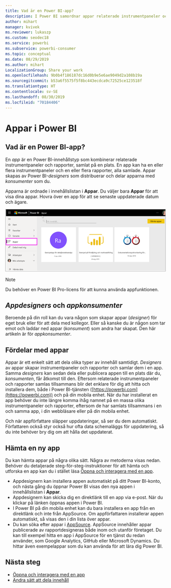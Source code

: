 ```yaml
---
title: Vad är en Power BI-app?
description: I Power BI samordnar appar relaterade instrumentpaneler och rapporter på ett och samma ställe.
author: mihart
manager: kvivek
ms.reviewer: lukaszp
ms.custom: seodec18
ms.service: powerbi
ms.subservice: powerbi-consumer
ms.topic: conceptual
ms.date: 08/29/2019
ms.author: mihart
LocalizationGroup: Share your work
ms.openlocfilehash: 9b0b4f186187dc16d0b9e5e6ae9049d2a108b19a
ms.sourcegitcommit: b53a6f5575f5f8bc443ecdca9c72525ce123518f
ms.translationtype: HT
ms.contentlocale: sv-SE
ms.lasthandoff: 08/30/2019
ms.locfileid: "70184406"
---
```

# <a name="apps-in-power-bi"></a>Appar i Power BI
## <a name="what-is-a-power-bi-app"></a>Vad är en Power BI-app?
En *app* är en Power BI-innehållstyp som kombinerar relaterade instrumentpaneler och rapporter, samlat på en plats. En app kan ha en eller flera instrumentpaneler och en eller flera rapporter, alla samlade. Appar skapas av Power BI-*designers* som distribuerar och delar apparna med *konsumenter* som du. 

Apparna är ordnade i innehållslistan i **Appar**. Du väljer bara **Appar** för att visa dina appar. Hovra över en app för att se senaste uppdaterade datum och ägare. 

![Appar i Power BI](./media/end-user-apps/power-bi-apps.png)

> [!NOTE]
> Du behöver en Power BI Pro-licens för att kunna använda appfunktionen. <!-- add link to how to figure out your license -->

## <a name="app-designers-and-app-consumers"></a>***Appdesigners*** och ***appkonsumenter***
Beroende på din roll kan du vara någon som skapar appar (*designer*) för eget bruk eller för att dela med kollegor. Eller så kanske du är någon som tar emot och laddar ned appar (*konsument*) som andra har skapat. Den här artikeln är för *appkonsumenter*.

## <a name="advantages-of-apps"></a>Fördelar med appar
Appar är ett enkelt sätt att dela olika typer av innehåll samtidigt. *Designers* av appar skapar instrumentpaneler och rapporter och samlar dem i en app. Samma *designers* kan sedan dela eller publicera appen till en plats där du, *konsumenten*, får åtkomst till den. Eftersom relaterade instrumentpaneler och rapporter samlas tillsammans blir det enklare för dig att hitta och installera dem, både i Power BI-tjänsten ([https://powerbi.com](https://powerbi.com)) och på din mobila enhet. När du har installerat en app behöver du inte längre komma ihåg namnet på en massa olika instrumentpaneler och rapporter, eftersom de har samlats tillsammans i en och samma app, i din webbläsare eller på din mobila enhet.

Och när appförfattare släpper uppdateringar, så ser du dem automatiskt. Författaren också styr också hur ofta data schemaläggs för uppdatering, så du inte behöver bry dig om att hålla det uppdaterat. 

<!-- add conceptual art -->
## <a name="get-a-new-app"></a>Hämta en ny app
Du kan hämta appar på några olika sätt. Några av metoderna visas nedan.  Behöver du detaljerade steg-för-steg-instruktioner för att hämta och utforska en app kan du i stället läsa [Öppna och interagera med en app](end-user-app-view.md).

- Appdesignern kan installera appen automatiskt på ditt Power BI-konto, och nästa gång du öppnar Power BI visas den nya appen i innehållslistan i **Appar**. 
- Appdesignern kan skicka dig en direktlänk till en app via e-post. När du klickar på länken öppnas appen i Power BI.
- I Power BI på din mobila enhet kan du bara installera en app från en direktlänk och inte från AppSource. Om appförfattaren installerar appen automatiskt, så visas den i din lista över appar.
- Du kan söka efter appar i [AppSource](https://appsource.microsoft.com). AppSource innehåller appar publicerade av rapportdesigneras både inom och utanför företaget. Du kan till exempel hitta en app i AppSource för en tjänst du redan använder, som Google Analytics, GitHub eller Microsoft Dynamics. Du hittar även exempelappar som du kan använda för att lära dig Power BI.  


## <a name="next-step"></a>Nästa steg
* [Öppna och interagera med en app](end-user-app-view.md)
* [Andra sätt att dela innehåll](end-user-shared-with-me.md)

